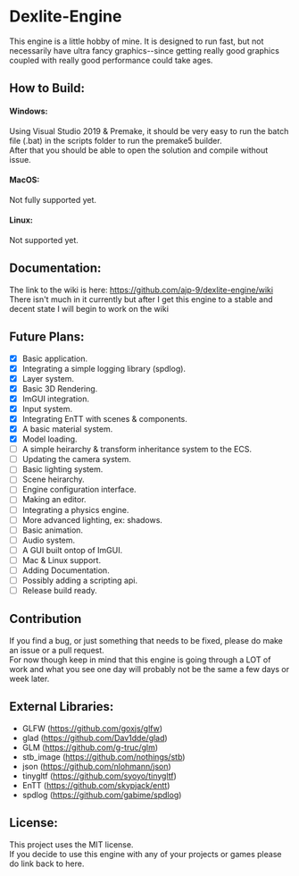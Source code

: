 # Dexlite-Engine
This engine is a little hobby of mine. It is designed to run fast, but not necessarily have ultra fancy graphics--since getting really good graphics coupled with really good performance could take ages.

## How to Build:
#### Windows:

Using Visual Studio 2019 & Premake, it should be very easy to run the batch file (.bat) in the scripts folder to run the premake5 builder.  
After that you should be able to open the solution and compile without issue.  

#### MacOS:
Not fully supported yet.

#### Linux:
Not supported yet.

## Documentation:
The link to the wiki is here: https://github.com/ajp-9/dexlite-engine/wiki  
There isn't much in it currently but after I get this engine to a stable and decent state I will begin to work on the wiki

## Future Plans:
- [x] Basic application.
- [x] Integrating a simple logging library (spdlog).
- [x] Layer system.
- [x] Basic 3D Rendering.
- [x] ImGUI integration.
- [x] Input system.
- [x] Integrating EnTT with scenes & components.
- [x] A basic material system.
- [x] Model loading.
- [ ] A simple heirarchy & transform inheritance system to the ECS.
- [ ] Updating the camera system.
- [ ] Basic lighting system.
- [ ] Scene heirarchy.
- [ ] Engine configuration interface.
- [ ] Making an editor.
- [ ] Integrating a physics engine.
- [ ] More advanced lighting, ex: shadows.
- [ ] Basic animation.
- [ ] Audio system.
- [ ] A GUI built ontop of ImGUI.
- [ ] Mac & Linux support.
- [ ] Adding Documentation.
- [ ] Possibly adding a scripting api.
- [ ] Release build ready.

## Contribution 
If you find a bug, or just something that needs to be fixed, please do make an issue or a pull request.  
For now though keep in mind that this engine is going through a LOT of work and what you see one day will probably not be the same a few days or week later. 

## External Libraries:

- GLFW (https://github.com/goxjs/glfw)
- glad (https://github.com/Dav1dde/glad)
- GLM (https://github.com/g-truc/glm)
- stb_image (https://github.com/nothings/stb)
- json (https://github.com/nlohmann/json)
- tinygltf (https://github.com/syoyo/tinygltf)
- EnTT (https://github.com/skypjack/entt)
- spdlog (https://github.com/gabime/spdlog)

## License:
This project uses the MIT license.  
If you decide to use this engine with any of your projects or games please do link back to here.

